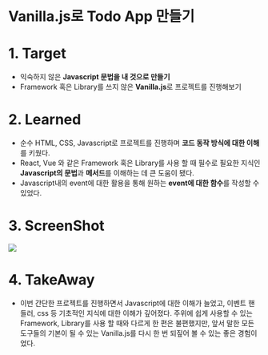 # Vanilla.js로 Todo App 만들기

# 1. Target

- 익숙하지 않은 **Javascript 문법을 내 것으로 만들기**
- Framework 혹은 Library를 쓰지 않은 **Vanilla.js**로 프로젝트를 진행해보기

# 2. Learned

- 순수 HTML, CSS, Javascript로 프로젝트를 진행하며 **코드 동작 방식에 대한 이해**를 키웠다.
- React, Vue 와 같은 Framework 혹은 Library를 사용 할 때 필수로 필요한 지식인 **Javascript의 문법**과 **메서드**를 이해하는 데 큰 도움이 됐다.
- Javascript내의 event에 대한 활용을 통해 원하는 **event에 대한 함수**를 작성할 수 있었다.

# 3. ScreenShot

![](C:\Users\SSAFY_GH\AppData\Roaming\marktext\images\2022-07-30-13-21-30-image.png)

# 4. TakeAway

- 이번 간단한 프로젝트를 진행하면서 Javascript에 대한 이해가 늘었고, 이벤트 핸들러, css 등 기초적인 지식에 대한 이해가 깊어졌다. 주위에 쉽게 사용할 수 있는 Framework, Library를 사용 할 때와 다르게 한 편은 불편했지만, 앞서 말한 모든 도구들의 기본이 될 수 있는 Vanilla.js를 다시 한 번 되짚어 볼 수 있는 좋은 경험이었다.


